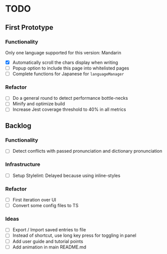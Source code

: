 # TODO

## First Prototype

### Functionality

Only one language supported for this version: Mandarin

- [x] Automatically scroll the chars display when writing
- [ ] Popup option to include this page into whitelisted pages
- [ ] Complete functions for Japanese for `languageManager`

### Refactor

- [ ] Do a general round to detect performance bottle-necks
- [ ] Minify and optimize build
- [ ] Increase Jest coverage threshold to 40% in all metrics

## Backlog

### Functionality

- [ ] Detect conflicts with passed pronunciation and dictionary pronunciation

### Infrastructure

- [ ] Setup Stylelint: Delayed because using inline-styles

### Refactor

- [ ] First iteration over UI
- [ ] Convert some config files to TS

### Ideas

- [ ] Export / Import saved entries to file
- [ ] Instead of shortcut, use long key press for toggling in panel
- [ ] Add user guide and tutorial points
- [ ] Add animation in main README.md
